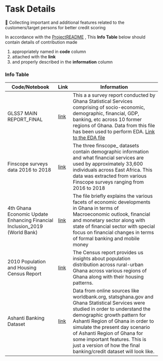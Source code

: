 # Task Details
:rocket: Collecting important and additional features related to the customers/target persons 
for better credit scoring

In accordance with the [ProjectREADME](../../../README.md#folder-overview) , This **Info Table** below should contain details of contribution made 

1. appropriately named in **code** column 
2. attached with the **link** 
3. and properly described in the **information** column

### Info Table 

|Code/Notebook |Link|  Information |
|----------|------|-----------------------------------------------|
|GLSS7 MAIN REPORT_FINAL|[link](https://github.com/OmdenaAI/omdena-ghana-creditworthiness/blob/main/src/tasks/task-1-data-collection/GLSS7%20MAIN%20REPORT_FINAL.pdf)|This a a survey report conducted by Ghana Statistical Services comprising of socio-economic, demographic, financial, GDP, banking, etc across 10 former regions of Ghana. Data from this file has been used to perform EDA. [Link to the EDA file](https://github.com/OmdenaAI/omdena-ghana-creditworthiness/blob/main/src/tasks/task-2-exploratorary-data-analysis/Ghana%20Living%20Standard%20Survey%207.ipynb)|
|Finscope surveys data 2016 to 2018|[link](https://zindi.africa/competitions/financial-inclusion-in-africa/data)|The three finscope_  datasets contain demographic information and what financial services are used by approximately 33,600 individuals across East Africa. This data was extracted from various Finscope surveys ranging from 2016 to 2018|
|4th Ghana Economic Update Enhancing Financial Inclusion_2019 (World Bank)|[link](https://github.com/OmdenaAI/omdena-ghana-creditworthiness/blob/main/src/tasks/task-1-data-collection/4th%20Ghana%20Economic%20Update%20Enhancing%20Financial%20Inclusion_2019%20(World%20Bank).pdf)|The file briefly explains the various facets of economic developments in Ghana in terms of Macroeconomic outlook, financial and monetary sector along with state of financial sector with special focus on financial changes in terms of formal banking and mobile money|
|2010 Population and Housing Census Report| [link](https://github.com/OmdenaAI/omdena-ghana-creditworthiness/blob/main/src/tasks/task-1-data-collection/2010%20Population%20and%20Housing%20Census%20Report.pdf)|The Census report provides us insights about population distribution across rural-urban Ghana across various regions of Ghana along with their housing patterns.|
|Ashanti Banking Dataset| [link](https://github.com/OmdenaAI/omdena-ghana-creditworthiness/blob/main/src/tasks/task-1-data-collection/Ashanti%20Banking%20Dataset_v1.xlsx)| Data from online sources like worldbank.org, statsghana.gov and Ghana Statistical Services were studied in order to understand the demographic growth pattern for Ashanti Region of Ghana in order to simulate the present day scenario of Ashanti Region of Ghana for some important features. This is just a version of how the final banking/credit dataset will look like.| 
